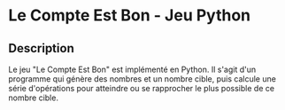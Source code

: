# Le Compte Est Bon - Jeu Python

## Description
Le jeu "Le Compte Est Bon" est implémenté en Python. Il s'agit d'un programme qui génère des nombres et un nombre cible, puis calcule une série d'opérations pour atteindre ou se rapprocher le plus possible de ce nombre cible.
